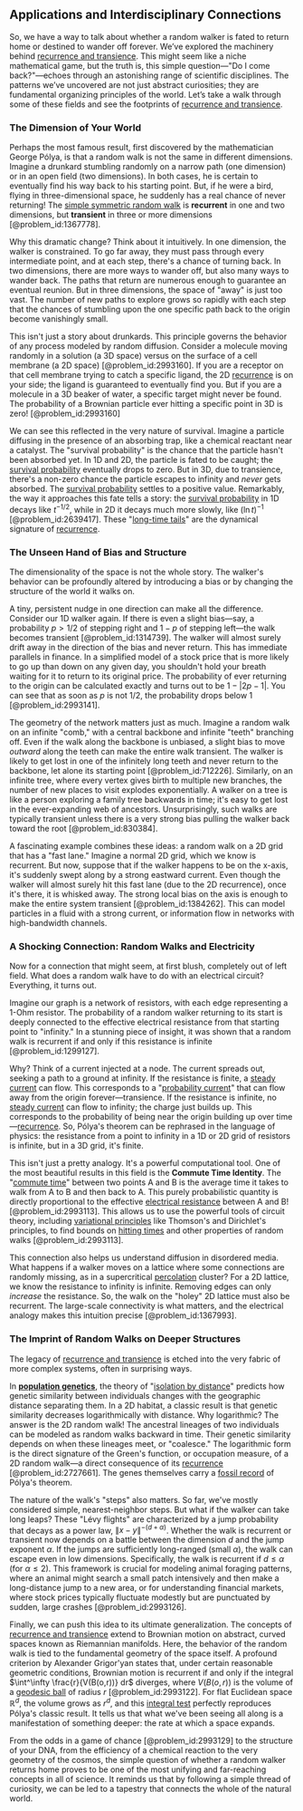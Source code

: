 ## Applications and Interdisciplinary Connections

So, we have a way to talk about whether a random walker is fated to return home or destined to wander off forever. We’ve explored the machinery behind [recurrence and transience](@article_id:264668). This might seem like a niche mathematical game, but the truth is, this simple question—"Do I come back?"—echoes through an astonishing range of scientific disciplines. The patterns we’ve uncovered are not just abstract curiosities; they are fundamental organizing principles of the world. Let’s take a walk through some of these fields and see the footprints of [recurrence and transience](@article_id:264668).

### The Dimension of Your World

Perhaps the most famous result, first discovered by the mathematician George Pólya, is that a random walk is not the same in different dimensions. Imagine a drunkard stumbling randomly on a narrow path (one dimension) or in an open field (two dimensions). In both cases, he is certain to eventually find his way back to his starting point. But, if he were a bird, flying in three-dimensional space, he suddenly has a real chance of never returning! The [simple symmetric random walk](@article_id:276255) is **recurrent** in one and two dimensions, but **transient** in three or more dimensions [@problem_id:1367778].

Why this dramatic change? Think about it intuitively. In one dimension, the walker is constrained. To go far away, they must pass through every intermediate point, and at each step, there's a chance of turning back. In two dimensions, there are more ways to wander off, but also many ways to wander back. The paths that return are numerous enough to guarantee an eventual reunion. But in three dimensions, the space of "away" is just too vast. The number of new paths to explore grows so rapidly with each step that the chances of stumbling upon the one specific path back to the origin become vanishingly small.

This isn't just a story about drunkards. This principle governs the behavior of any process modeled by random diffusion. Consider a molecule moving randomly in a solution (a 3D space) versus on the surface of a cell membrane (a 2D space) [@problem_id:2993160]. If you are a receptor on that cell membrane trying to catch a specific ligand, the 2D [recurrence](@article_id:260818) is on your side; the ligand is guaranteed to eventually find you. But if you are a molecule in a 3D beaker of water, a specific target might never be found. The probability of a Brownian particle ever hitting a specific point in 3D is zero! [@problem_id:2993160]

We can see this reflected in the very nature of survival. Imagine a particle diffusing in the presence of an absorbing trap, like a chemical reactant near a catalyst. The "survival probability" is the chance that the particle hasn't been absorbed yet. In 1D and 2D, the particle is fated to be caught; the [survival probability](@article_id:137425) eventually drops to zero. But in 3D, due to transience, there's a non-zero chance the particle escapes to infinity and *never* gets absorbed. The [survival probability](@article_id:137425) settles to a positive value. Remarkably, the way it approaches this fate tells a story: the [survival probability](@article_id:137425) in 1D decays like $t^{-1/2}$, while in 2D it decays much more slowly, like $(\ln t)^{-1}$ [@problem_id:2639417]. These "[long-time tails](@article_id:139297)" are the dynamical signature of [recurrence](@article_id:260818).

### The Unseen Hand of Bias and Structure

The dimensionality of the space is not the whole story. The walker's behavior can be profoundly altered by introducing a bias or by changing the structure of the world it walks on.

A tiny, persistent nudge in one direction can make all the difference. Consider our 1D walker again. If there is even a slight bias—say, a probability $p \gt 1/2$ of stepping right and $1-p$ of stepping left—the walk becomes transient [@problem_id:1314739]. The walker will almost surely drift away in the direction of the bias and never return. This has immediate parallels in finance. In a simplified model of a stock price that is more likely to go up than down on any given day, you shouldn't hold your breath waiting for it to return to its original price. The probability of ever returning to the origin can be calculated exactly and turns out to be $1 - |2p-1|$. You can see that as soon as $p$ is not $1/2$, the probability drops below 1 [@problem_id:2993141].

The geometry of the network matters just as much. Imagine a random walk on an infinite "comb," with a central backbone and infinite "teeth" branching off. Even if the walk along the backbone is unbiased, a slight bias to move *outward* along the teeth can make the entire walk transient. The walker is likely to get lost in one of the infinitely long teeth and never return to the backbone, let alone its starting point [@problem_id:712226]. Similarly, on an infinite tree, where every vertex gives birth to multiple new branches, the number of new places to visit explodes exponentially. A walker on a tree is like a person exploring a family tree backwards in time; it's easy to get lost in the ever-expanding web of ancestors. Unsurprisingly, such walks are typically transient unless there is a very strong bias pulling the walker back toward the root [@problem_id:830384].

A fascinating example combines these ideas: a random walk on a 2D grid that has a "fast lane." Imagine a normal 2D grid, which we know is recurrent. But now, suppose that if the walker happens to be on the x-axis, it's suddenly swept along by a strong eastward current. Even though the walker will almost surely hit this fast lane (due to the 2D recurrence), once it's there, it is whisked away. The strong local bias on the axis is enough to make the entire system transient [@problem_id:1384262]. This can model particles in a fluid with a strong current, or information flow in networks with high-bandwidth channels.

### A Shocking Connection: Random Walks and Electricity

Now for a connection that might seem, at first blush, completely out of left field. What does a random walk have to do with an electrical circuit? Everything, it turns out.

Imagine our graph is a network of resistors, with each edge representing a 1-Ohm resistor. The probability of a random walker returning to its start is deeply connected to the effective electrical resistance from that starting point to "infinity." In a stunning piece of insight, it was shown that a random walk is recurrent if and only if this resistance is infinite [@problem_id:1299127].

Why? Think of a current injected at a node. The current spreads out, seeking a path to a ground at infinity. If the resistance is finite, a [steady current](@article_id:271057) can flow. This corresponds to a "[probability current](@article_id:150455)" that can flow away from the origin forever—transience. If the resistance is infinite, no [steady current](@article_id:271057) can flow to infinity; the charge just builds up. This corresponds to the probability of being near the origin building up over time—[recurrence](@article_id:260818). So, Pólya's theorem can be rephrased in the language of physics: the resistance from a point to infinity in a 1D or 2D grid of resistors is infinite, but in a 3D grid, it's finite.

This isn't just a pretty analogy. It's a powerful computational tool. One of the most beautiful results in this field is the **Commute Time Identity**. The "[commute time](@article_id:269994)" between two points A and B is the average time it takes to walk from A to B and then back to A. This purely probabilistic quantity is directly proportional to the effective [electrical resistance](@article_id:138454) between A and B! [@problem_id:2993113]. This allows us to use the powerful tools of circuit theory, including [variational principles](@article_id:197534) like Thomson's and Dirichlet's principles, to find bounds on [hitting times](@article_id:266030) and other properties of random walks [@problem_id:2993113].

This connection also helps us understand diffusion in disordered media. What happens if a walker moves on a lattice where some connections are randomly missing, as in a supercritical [percolation](@article_id:158292) cluster? For a 2D lattice, we know the resistance to infinity is infinite. Removing edges can only *increase* the resistance. So, the walk on the "holey" 2D lattice must also be recurrent. The large-scale connectivity is what matters, and the electrical analogy makes this intuition precise [@problem_id:1367993].

### The Imprint of Random Walks on Deeper Structures

The legacy of [recurrence and transience](@article_id:264668) is etched into the very fabric of more complex systems, often in surprising ways.

In **[population genetics](@article_id:145850)**, the theory of "[isolation by distance](@article_id:147427)" predicts how genetic similarity between individuals changes with the geographic distance separating them. In a 2D habitat, a classic result is that genetic similarity decreases logarithmically with distance. Why logarithmic? The answer is the 2D random walk! The ancestral lineages of two individuals can be modeled as random walks backward in time. Their genetic similarity depends on when these lineages meet, or "coalesce." The logarithmic form is the direct signature of the Green's function, or occupation measure, of a 2D random walk—a direct consequence of its [recurrence](@article_id:260818) [@problem_id:2727661]. The genes themselves carry a [fossil record](@article_id:136199) of Pólya's theorem.

The nature of the walk's "steps" also matters. So far, we've mostly considered simple, nearest-neighbor steps. But what if the walker can take long leaps? These "Lévy flights" are characterized by a jump probability that decays as a power law, $\|x-y\|^{-(d+\alpha)}$. Whether the walk is recurrent or transient now depends on a battle between the dimension $d$ and the jump exponent $\alpha$. If the jumps are sufficiently long-ranged (small $\alpha$), the walk can escape even in low dimensions. Specifically, the walk is recurrent if $d \le \alpha$ (for $\alpha \le 2$). This framework is crucial for modeling animal foraging patterns, where an animal might search a small patch intensively and then make a long-distance jump to a new area, or for understanding financial markets, where stock prices typically fluctuate modestly but are punctuated by sudden, large crashes [@problem_id:2993126].

Finally, we can push this idea to its ultimate generalization. The concepts of [recurrence and transience](@article_id:264668) extend to Brownian motion on abstract, curved spaces known as Riemannian manifolds. Here, the behavior of the random walk is tied to the fundamental geometry of the space itself. A profound criterion by Alexander Grigor'yan states that, under certain reasonable geometric conditions, Brownian motion is recurrent if and only if the integral $\int^\infty \frac{r}{V(B(o,r))} dr$ diverges, where $V(B(o,r))$ is the volume of a [geodesic ball](@article_id:198156) of radius $r$ [@problem_id:2993122]. For flat Euclidean space $\mathbb{R}^d$, the volume grows as $r^d$, and this [integral test](@article_id:141045) perfectly reproduces Pólya's classic result. It tells us that what we've been seeing all along is a manifestation of something deeper: the rate at which a space expands.

From the odds in a game of chance [@problem_id:2993129] to the structure of your DNA, from the efficiency of a chemical reaction to the very geometry of the cosmos, the simple question of whether a random walker returns home proves to be one of the most unifying and far-reaching concepts in all of science. It reminds us that by following a simple thread of curiosity, we can be led to a tapestry that connects the whole of the natural world.